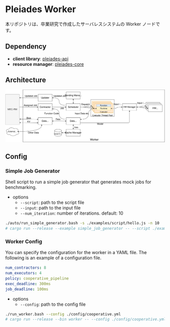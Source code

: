 # Pleiades Worker

本リポジトリは、卒業研究で作成したサーバレスシステムの Worker ノードです。

## Dependency

- **client library**: [pleiades-api](https://github.com/jmessk/pleiades-rs)
- **resource manager**: [pleiades-core](https://git.short-circuits.org/pleiades/pleiades-core)

## Architecture

![worker-components](docs/worker-components.svg)

## Config

### Simple Job Generator

Shell script to run a simple job generator that generates mock jobs for benchmarking.

- options
  - `--script`: path to the script file
  - `--input`: path to the input file
  - `--num_iteration`: number of iterations. default: 10

```bash
./auto/run_simple_generator.bash -s ./examples/script/hello.js -n 10
# cargo run --release --example simple_job_generator -- --script ./examples/script/hello.js --num_iteration 100
```

### Worker Config

You can specify the configuration for the worker in a YAML file. The following is an example of a configuration file.

```yml
num_contractors: 8
num_executors: 4
policy: cooperative_pipeline
exec_deadline: 300ms
job_deadline: 100ms
```

- options
  - `--config`: path to the config file

```bash
./run_worker.bash --config ./config/cooperative.yml
# cargo run --release --bin worker -- --config ./config/cooperative.yml
```
